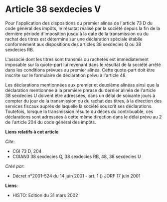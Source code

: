 # Article 38 sexdecies V

Pour l'application des dispositions du premier alinéa de l'article 73 D du code général des impôts, le résultat réalisé par
la société depuis la fin de la dernière période d'imposition jusqu'à la date de la transmission ou du rachat des titres est
déterminé sur une déclaration spéciale établie conformément aux dispositions des articles 38 sexdecies Q ou 38 sexdecies RB.

L'associé dont les titres sont transmis ou rachetés est immédiatement imposable sur la quote-part lui revenant dans le
résultat de la société arrêté dans les conditions prévues au premier alinéa. Cette quote-part doit être inscrite sur le
formulaire de déclaration prévu à l'article 48.

Les déclarations mentionnées aux premier et deuxième alinéas ainsi que la déclaration mentionnée à la première phrase du
dernier alinéa de l'article 38 sexdecies U doivent être adressées, dans un délai de soixante jours à compter du jour de la
transmission ou du rachat des titres, à la direction des services fiscaux auprès de laquelle la société souscrit ses
déclarations. Toutefois, lorsque la transmission résulte du décès du contribuable, ces déclarations sont adressées à cette
même direction dans le délai prévu au 2 de l'article 204 du code général des impôts.

**Liens relatifs à cet article**

_Cite_:

  - CGI 73 D, 204
  - CGIAN3 38 sexdecies Q, 38 sexdecies RB, 48, 38 sexdecies U

_Créé par_:

  - Décret n°2001-524 du 14 juin 2001 - art. 1 () JORF 17 juin 2001

**Liens**:

  - HISTO: Edition du 31 mars 2002

